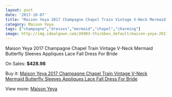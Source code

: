 ```yaml
---
layout: post
date: '2017-10-07'
title: "Maison Yeya 2017 Champagne Chapel Train Vintage V-Neck Mermaid Butterfly Sleeves Appliques Lace Fall Dress For Bride"
category: Maison Yeya
tags: ["champagne","dresses","mermaid","chapel","charming"]
image: http://img.idealgown.com/26903-thickbox_default/maison-yeya-2017-champagne-chapel-train-vintage-v-neck-mermaid-butterfly-sleeves-appliques-lace-fall-dress-for-bride.jpg
---
```

Maison Yeya 2017 Champagne Chapel Train Vintage V-Neck Mermaid Butterfly Sleeves Appliques Lace Fall Dress For Bride

On Sales: **$428.98**
<a href="https://www.idealgown.com/en/maison-yeya/10526-maison-yeya-2017-champagne-chapel-train-vintage-v-neck-mermaid-butterfly-sleeves-appliques-lace-fall-dress-for-bride.html"><amp-img layout="responsive" width="600" height="600" src="//img.idealgown.com/26903-thickbox_default/maison-yeya-2017-champagne-chapel-train-vintage-v-neck-mermaid-butterfly-sleeves-appliques-lace-fall-dress-for-bride.jpg" alt="Maison Yeya 2017 Champagne Chapel Train Vintage V-Neck Mermaid Butterfly Sleeves Appliques Lace Fall Dress For Bride 0" /></a>
<a href="https://www.idealgown.com/en/maison-yeya/10526-maison-yeya-2017-champagne-chapel-train-vintage-v-neck-mermaid-butterfly-sleeves-appliques-lace-fall-dress-for-bride.html"><amp-img layout="responsive" width="600" height="600" src="//img.idealgown.com/26910-thickbox_default/maison-yeya-2017-champagne-chapel-train-vintage-v-neck-mermaid-butterfly-sleeves-appliques-lace-fall-dress-for-bride.jpg" alt="Maison Yeya 2017 Champagne Chapel Train Vintage V-Neck Mermaid Butterfly Sleeves Appliques Lace Fall Dress For Bride 1" /></a>
<a href="https://www.idealgown.com/en/maison-yeya/10526-maison-yeya-2017-champagne-chapel-train-vintage-v-neck-mermaid-butterfly-sleeves-appliques-lace-fall-dress-for-bride.html"><amp-img layout="responsive" width="600" height="600" src="//img.idealgown.com/26909-thickbox_default/maison-yeya-2017-champagne-chapel-train-vintage-v-neck-mermaid-butterfly-sleeves-appliques-lace-fall-dress-for-bride.jpg" alt="Maison Yeya 2017 Champagne Chapel Train Vintage V-Neck Mermaid Butterfly Sleeves Appliques Lace Fall Dress For Bride 2" /></a>
<a href="https://www.idealgown.com/en/maison-yeya/10526-maison-yeya-2017-champagne-chapel-train-vintage-v-neck-mermaid-butterfly-sleeves-appliques-lace-fall-dress-for-bride.html"><amp-img layout="responsive" width="600" height="600" src="//img.idealgown.com/26908-thickbox_default/maison-yeya-2017-champagne-chapel-train-vintage-v-neck-mermaid-butterfly-sleeves-appliques-lace-fall-dress-for-bride.jpg" alt="Maison Yeya 2017 Champagne Chapel Train Vintage V-Neck Mermaid Butterfly Sleeves Appliques Lace Fall Dress For Bride 3" /></a>
<a href="https://www.idealgown.com/en/maison-yeya/10526-maison-yeya-2017-champagne-chapel-train-vintage-v-neck-mermaid-butterfly-sleeves-appliques-lace-fall-dress-for-bride.html"><amp-img layout="responsive" width="600" height="600" src="//img.idealgown.com/26907-thickbox_default/maison-yeya-2017-champagne-chapel-train-vintage-v-neck-mermaid-butterfly-sleeves-appliques-lace-fall-dress-for-bride.jpg" alt="Maison Yeya 2017 Champagne Chapel Train Vintage V-Neck Mermaid Butterfly Sleeves Appliques Lace Fall Dress For Bride 4" /></a>
<a href="https://www.idealgown.com/en/maison-yeya/10526-maison-yeya-2017-champagne-chapel-train-vintage-v-neck-mermaid-butterfly-sleeves-appliques-lace-fall-dress-for-bride.html"><amp-img layout="responsive" width="600" height="600" src="//img.idealgown.com/26906-thickbox_default/maison-yeya-2017-champagne-chapel-train-vintage-v-neck-mermaid-butterfly-sleeves-appliques-lace-fall-dress-for-bride.jpg" alt="Maison Yeya 2017 Champagne Chapel Train Vintage V-Neck Mermaid Butterfly Sleeves Appliques Lace Fall Dress For Bride 5" /></a>
<a href="https://www.idealgown.com/en/maison-yeya/10526-maison-yeya-2017-champagne-chapel-train-vintage-v-neck-mermaid-butterfly-sleeves-appliques-lace-fall-dress-for-bride.html"><amp-img layout="responsive" width="600" height="600" src="//img.idealgown.com/26905-thickbox_default/maison-yeya-2017-champagne-chapel-train-vintage-v-neck-mermaid-butterfly-sleeves-appliques-lace-fall-dress-for-bride.jpg" alt="Maison Yeya 2017 Champagne Chapel Train Vintage V-Neck Mermaid Butterfly Sleeves Appliques Lace Fall Dress For Bride 6" /></a>
<a href="https://www.idealgown.com/en/maison-yeya/10526-maison-yeya-2017-champagne-chapel-train-vintage-v-neck-mermaid-butterfly-sleeves-appliques-lace-fall-dress-for-bride.html"><amp-img layout="responsive" width="600" height="600" src="//img.idealgown.com/26904-thickbox_default/maison-yeya-2017-champagne-chapel-train-vintage-v-neck-mermaid-butterfly-sleeves-appliques-lace-fall-dress-for-bride.jpg" alt="Maison Yeya 2017 Champagne Chapel Train Vintage V-Neck Mermaid Butterfly Sleeves Appliques Lace Fall Dress For Bride 7" /></a>

Buy it: [Maison Yeya 2017 Champagne Chapel Train Vintage V-Neck Mermaid Butterfly Sleeves Appliques Lace Fall Dress For Bride](https://www.idealgown.com/en/maison-yeya/10526-maison-yeya-2017-champagne-chapel-train-vintage-v-neck-mermaid-butterfly-sleeves-appliques-lace-fall-dress-for-bride.html "Maison Yeya 2017 Champagne Chapel Train Vintage V-Neck Mermaid Butterfly Sleeves Appliques Lace Fall Dress For Bride")

View more: [Maison Yeya](https://www.idealgown.com/en/173-maison-yeya "Maison Yeya")